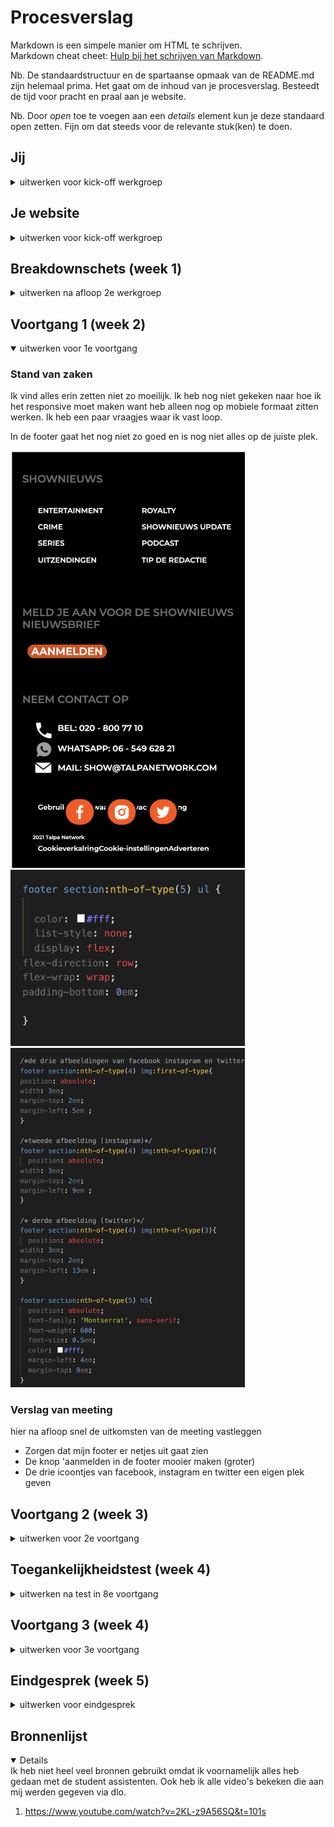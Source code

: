# Procesverslag
Markdown is een simpele manier om HTML te schrijven.  
Markdown cheat cheet: [Hulp bij het schrijven van Markdown](https://github.com/adam-p/markdown-here/wiki/Markdown-Cheatsheet).

Nb. De standaardstructuur en de spartaanse opmaak van de README.md zijn helemaal prima. Het gaat om de inhoud van je procesverslag. Besteedt de tijd voor pracht en praal aan je website.

Nb. Door *open* toe te voegen aan een *details* element kun je deze standaard open zetten. Fijn om dat steeds voor de relevante stuk(ken) te doen.





## Jij

<details>
<summary>uitwerken voor kick-off werkgroep</summary>

### Auteur:
Noa Mok

#### Je startniveau:
Blauw

#### Je focus:
responisve design
 
</details>





## Je website

<details>
<summary>uitwerken voor kick-off werkgroep</summary>

### Je opdracht:
https://www.shownieuws.nl/ 

#### Screenshot(s) van de eerste pagina (small screen): 
 de 'homepage'
<img src="images/ssHomepage.png" width="375px" alt="omschrijving van de pagina">

#### Screenshot(s) van de tweede pagina (small screen):
de 'podcast' pagina  
<img src="images/ssSecondpage.png" width="375px" alt="omschrijving van de pagina">
 
</details>



## Breakdownschets (week 1)

<details>
<summary>uitwerken na afloop 2e werkgroep</summary>

### de hele pagina: 
<img src="images/breakdownPagina.png" width="375px" alt="breakdown van de hele pagina">

### dynamisch deel (bijv menu): 
<img src="images/breakdown1.png" width="375px" alt="breakdown van een dynamisch deel">

### wellicht nog een dynamisch deel (bijv filter): 
<img src="images/breakdown2.png" width="375px" alt="breakdown van nog een dynamisch deel">

</details>





## Voortgang 1 (week 2)

<details open>
<summary>uitwerken voor 1e voortgang</summary>

### Stand van zaken
Ik vind alles erin zetten niet zo moeilijk. Ik heb nog niet gekeken naar hoe ik het responsive moet maken want heb alleen nog op mobiele formaat zitten werken. Ik heb een paar vraagjes waar ik vast loop. 

In de footer gaat het nog niet zo goed en is nog niet alles op de juiste plek. 

<img src="images/footer.png"  width="375px" alt="foto van mijn footer">
<img src="images/footercode1.png" width="375px" alt="foto van de code van mijn footer">
<img src="images/footercode2.png" width="375px" alt="foto van de code van mijn footer">




### Verslag van meeting
hier na afloop snel de uitkomsten van de meeting vastleggen

- Zorgen dat mijn footer er netjes uit gaat zien
- De knop 'aanmelden in de footer mooier maken (groter)
- De drie icoontjes van facebook, instagram en twitter een eigen plek geven 



</details>





## Voortgang 2 (week 3)

<details>
<summary>uitwerken voor 2e voortgang</summary>

### Stand van zaken
Ik heb mijn footer inmiddels gefixd met hulp van de student assistenten. Ik heb de punten
van vorige week doorgenomen en verbeterd.
Hier zie je hoe mijn footer is verbeterd:

<img src="images/Goeiefooter.png" width="375px" alt="Footer met verbeterpunten">



### Verslag van meeting
hier na afloop snel de uitkomsten van de meeting vastleggen

- Ik moet alles responsive maken
- Ik heb alles op mobiel formaat gemaakt. Nu moet ik gaan kijken hoe ik het op een groter scherm wil neerzetten
- breakpoints bepalen.

</details>





## Toegankelijkheidstest (week 4)

<details>
<summary>uitwerken na test in 8e voortgang</summary>

### Bevindingen
Lijst met je bevindingen die in de test naar voren kwamen:

### Tapbaar
Je kan niet door mijn website heen tappen ben ik achter gekomen. Dit is onhandig voor mensen die alleen een toetsenbord gebruiken. Hij pakt een linkje bovenaan en springt dan gelijk naar een linkje onderaan.
Dit komt omdat ik de linkjes in mijn website geen href heb gegeven:

<img src="images/slechtelink.png" width="375px" alt="foto van hoe ik mijn linkjes had staan waardoor de website niet tapbaar was">

Ik kan dit oplossen door alle linkjes een href te geven. Hierdoor maak je ze tapbaar ookal zijn ze leeg:

<img src="images/goeielink.png" width="375px" alt="foto van hoe ik mijn linkjes tapbaar kan maken">


#### Gekke brillen. 
We moesten allemaal gekke brillen op om te zien hoe de website er dan uitziet. In princiepe vond ik dat je bij elke bril de website nog steeds kan zien zoals die bedoeld is.
Ook bij de kleurenblind bril. Er zitten niet veel kleuren in de styling van de website en dat hoeft ook niet. Het gaat om de inhoud, dus kleurenblinden kunnen prima gebruik maken van de webiste. 


#### Parkinson test. 
Om dit te testen kregen we een pijnlijk apparaatje die ons via onze armen tikjes gaf. Hierdoor werd de handling van door een website heen scrollen natuurlijk lastiger en uitdagender. 
Het was overigens niet onmogelijk om de informatie uit de website te halen die de gebruiker eventueel nodig heeft. 
Hoe vervelend die ziekte ook is, door de website scrollen lukt nog wel. 

<img src="images/parkinson.jpg" width="375px" alt="foto van apparaatje wat we gebruikten om de ziekte van parkinson te testen">

</details>





## Voortgang 3 (week 4)

<details>
<summary>uitwerken voor 3e voortgang</summary>

### Stand van zaken
Ik heb mijn tweede pagina in html gezet en gestijld. Ik heb nu twee pagina's die op mobiel formaat goed zijn. Ik moet ze nu door middel van media queries responsive maken. 

Hier zie je afbeeldingen van mijn tweede pagina:

<img src="images/tweedepagina1.png" width="375px" alt="afbeelding tweede pagina eerste helft">


<img src="images/tweedepagina2.png" width="375px" alt="afbeelding tweede pagina tweede helft">

### Verslag van meeting
hier na afloop snel de uitkomsten van de meeting vastleggen

- Alles moet responsive worden
- breakpoints bepalen
- youtube video over media queries bekijken en toepassen

</details>





## Eindgesprek (week 5)

<details>
<summary>uitwerken voor eindgesprek</summary>

### Stand van zaken
Mijn eindgesprek is een beetje anders gelopen dan normaal.
Op het moment van mijn mondeling was ik heel erg ziek waardoor ik deze niet heb kunnen doen.
Toen heb ik op het herkansing moment m'n eerste mondeling had. 
Hier zijn een paar punten naar voren gekomen die ik moest verbeteren voor een voldoende.
Zodra ik dit heb gedaan moet ik met de examencomissie regelen dat ik een extra herkansing krijg om het vak te halen.

Hieronder een screenshot van wat ik moest verbeteren voor een voldoende.

Deze dingen heb ik gelijk aangepast en als het goed is heb ik dan eindelijk een voldoende voor dit vak.
Mijn procesverslag is in orde en mijn website is voor zover ik iets begrijp van code, voldoende :)
Ondanks alle gedoe over het afname moment van mijn mondeling en herkansing vond ik dit verrassend genoeg een erg interessant vak waar ik veel aan heb gehad! 

### Screenshot(s)

<img src="images/verbeterpunten.png" width="375px" alt="afbeelding van verbeterpunten na eerste gesprek">
<img src="images/verbeterpuntengedaan.png" width="375px" alt="afbeelding om te laten zien dat ik alle verbeterpunten heb verwerkt">

Enkele foto's van het eindresultaat:
<img src="images/eind1.png" width="375px" alt="afbeelding eindresultaat nummer 1">
<img src="images/eind2.png" width="375px" alt="afbeelding eindresultaat nummer 2">
<img src="images/eind3.png" width="375px" alt="afbeelding eindresultaat nummer 3">
<img src="images/eind4.png" width="375px" alt="afbeelding eindresultaat nummer 4">
<img src="images/eind5.png" width="375px" alt="afbeelding eindresultaat nummer 5">
<img src="images/eind6.png" width="375px" alt="afbeelding eindresultaat nummer 6">
<img src="images/eind7.png" width="375px" alt="afbeelding eindresultaat nummer 7">
<img src="images/eind8.png" width="375px" alt="afbeelding eindresultaat nummer 8">



</details>





## Bronnenlijst

<details open>
Ik heb niet heel veel bronnen gebruikt omdat ik voornamelijk alles heb gedaan met de student assistenten.
Ook heb ik alle video's bekeken die aan mij werden gegeven via dlo.

1. https://www.youtube.com/watch?v=2KL-z9A56SQ&t=101s 


</details>
